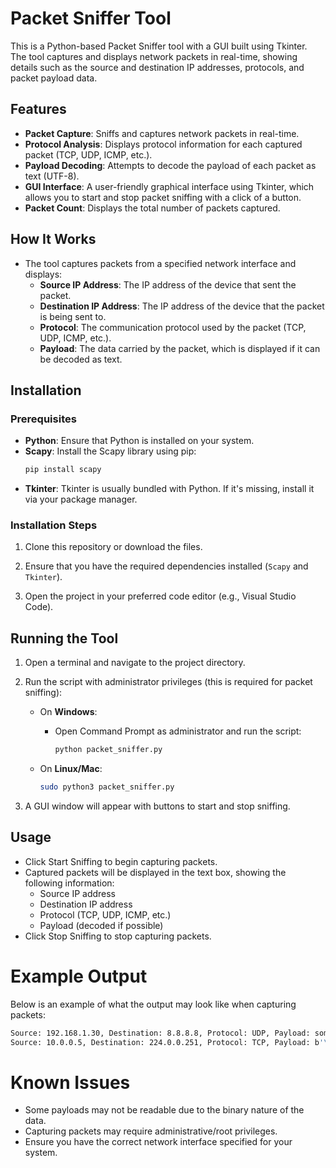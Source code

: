# Packet Sniffer Tool

This is a Python-based Packet Sniffer tool with a GUI built using Tkinter. The tool captures and displays network packets in real-time, showing details such as the source and destination IP addresses, protocols, and packet payload data.

## Features

- **Packet Capture**: Sniffs and captures network packets in real-time.
- **Protocol Analysis**: Displays protocol information for each captured packet (TCP, UDP, ICMP, etc.).
- **Payload Decoding**: Attempts to decode the payload of each packet as text (UTF-8).
- **GUI Interface**: A user-friendly graphical interface using Tkinter, which allows you to start and stop packet sniffing with a click of a button.
- **Packet Count**: Displays the total number of packets captured.

## How It Works

- The tool captures packets from a specified network interface and displays:
  - **Source IP Address**: The IP address of the device that sent the packet.
  - **Destination IP Address**: The IP address of the device that the packet is being sent to.
  - **Protocol**: The communication protocol used by the packet (TCP, UDP, ICMP, etc.).
  - **Payload**: The data carried by the packet, which is displayed if it can be decoded as text.

## Installation

### Prerequisites

- **Python**: Ensure that Python is installed on your system.
- **Scapy**: Install the Scapy library using pip:
  ```bash
  pip install scapy
  ```
- **Tkinter**: Tkinter is usually bundled with Python. If it's missing, install it via your package manager.


### Installation Steps
1. Clone this repository or download the files.

2. Ensure that you have the required dependencies installed (`Scapy` and `Tkinter`).

3. Open the project in your preferred code editor (e.g., Visual Studio Code).


## Running the Tool

1. Open a terminal and navigate to the project directory.

2. Run the script with administrator privileges (this is required for packet sniffing):

    - On **Windows**:
        - Open Command Prompt as administrator and run the script:
            ```bash
            python packet_sniffer.py
            ```

    - On **Linux/Mac**:
        ```bash
        sudo python3 packet_sniffer.py
        ```
3. A GUI window will appear with buttons to start and stop sniffing.

## Usage
- Click Start Sniffing to begin capturing packets.
- Captured packets will be displayed in the text box, showing the following information:
    - Source IP address
    - Destination IP address
    - Protocol (TCP, UDP, ICMP, etc.)
    - Payload (decoded if possible)
- Click Stop Sniffing to stop capturing packets.

# Example Output
Below is an example of what the output may look like when capturing packets:

```bash
Source: 192.168.1.30, Destination: 8.8.8.8, Protocol: UDP, Payload: some decoded text...
Source: 10.0.0.5, Destination: 224.0.0.251, Protocol: TCP, Payload: b'\x01\x02...'
```

# Known Issues
- Some payloads may not be readable due to the binary nature of the data.
- Capturing packets may require administrative/root privileges.
- Ensure you have the correct network interface specified for your system.
